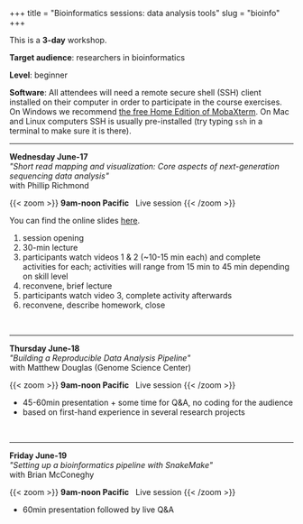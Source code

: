 +++
title = "Bioinformatics sessions: data analysis tools"
slug = "bioinfo"
+++

This is a **3-day** workshop.

**Target audience**: researchers in bioinformatics

**Level**: beginner

**Software**: All attendees will need a remote secure shell (SSH) client installed on their computer in
order to participate in the course exercises. On Windows we recommend
[the free Home Edition of MobaXterm](https://mobaxterm.mobatek.net/download.html). On Mac and Linux
computers SSH is usually pre-installed (try typing `ssh` in a terminal to make sure it is there).

<!-- **Prerequisites**:  -->

---

**Wednesday June-17**  
*"Short read mapping and visualization: Core aspects of next-generation sequencing data analysis"*  
with Phillip Richmond

{{< zoom >}}
<b>9am-noon Pacific</b> &nbsp; Live session
{{< /zoom >}}

You can find the online slides [here](https://docs.google.com/presentation/d/17JLujUNtsvSIzN0XZAM8OMT0tnrmoZvotF3eCydrN-c).


1. session opening
1. 30-min lecture
1. participants watch videos 1 & 2 (~10-15 min each) and complete activities for each;
  activities will range from 15 min to 45 min depending on skill level
1. reconvene, brief lecture
1. participants watch video 3, complete activity afterwards
1. reconvene, describe homework, close

<!-- Video 1 - Mapping short reads against the reference genome (Fastq —> SAM) -->
<!-- Video 2 - Converting mapped reads from SAM —> BAM and indexing -->
<!-- Video 3 - Visualizing mapped reads in IGV and taking snapshots -->


&nbsp;<br>

---

**Thursday June-18**  
*"Building a Reproducible Data Analysis Pipeline"*  
with Matthew Douglas (Genome Science Center)

{{< zoom >}}
<b>9am-noon Pacific</b> &nbsp; Live session
{{< /zoom >}}

- 45-60min presentation + some time for Q&A, no coding for the audience
- based on first-hand experience in several research projects

&nbsp;<br>

---

**Friday June-19**  
*"Setting up a bioinformatics pipeline with SnakeMake"*  
with Brian McConeghy

{{< zoom >}}
<b>9am-noon Pacific</b> &nbsp; Live session
{{< /zoom >}}

- 60min presentation followed by live Q&A
